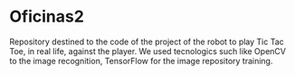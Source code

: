 # Oficinas2
Repository destined to the code of the project of the robot to play Tic Tac Toe, in real life, against the player. We used tecnologics such like OpenCV to the image recognition, TensorFlow for the image repository training.

